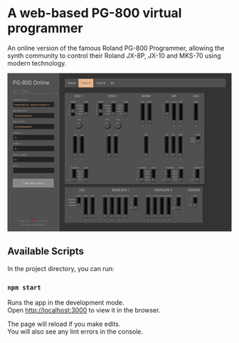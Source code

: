 # A web-based PG-800 virtual programmer
An online version of the famous Roland PG-800 Programmer, allowing the synth community to control their Roland JX-8P, JX-10 and MKS-70 using modern technology.

![alt text](https://github.com/harryvanmierloo/pg-800/blob/master/screenshots/2020-04-27.png?raw=true)

## Available Scripts

In the project directory, you can run:

### `npm start`

Runs the app in the development mode.<br />
Open [http://localhost:3000](http://localhost:3000) to view it in the browser.

The page will reload if you make edits.<br />
You will also see any lint errors in the console.
